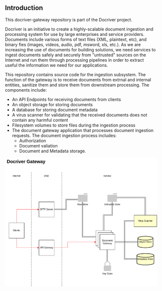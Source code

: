 ## Introduction
This docriver-gateway repository is part of the Docriver project. 

Docriver is an initiative to create a highly-scalable document ingestion and processing system for use by large enterprises and service providers. Documents include various forms of text files (XML, plaintext, etc), and binary fies (images, videos, audio, pdf, msword, xls, etc.). As we are increasing the use of documents for building solutions, we need services to ingest documents safely and securely from "untrusted" sources on the Internet and run them through processing pipelines in order to extract useful the information we need for our applications.

This repository contains source code for the ingestion subsystem. The function of the gateway is to receive documents from extrnal and internal entities, sanitize them and store them from downstream processing. The components include:

- An API Endpoints for receiving documents from clients
- An object storage for storing documents
- A database for storing document metadata
- A virus scanner for validating that the received documents does not contain any harmful content
- Filesystem volumes to store files during the ingestion process
- The document gateway application that processes document ingestion requests. The document ingestion process includes:
    - Authorization
    - Document valiation
    - Document and Metadata storage.

![Component architecture!](doc/docriver-gateway.drawio.png "Docriver Gateway Components")